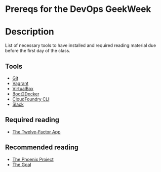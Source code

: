Prereqs for the DevOps GeekWeek
===============================

# Description

List of necessary tools to have installed and required reading material due before the first day of the class.

## Tools

 - [Git](https://help.github.com/articles/set-up-git/)
 - [Vagrant](http://vagrantup.com)
 - [VirtualBox](http://virtualbox.org)
 - [Boot2Docker](http://boot2docker.io/)
 - [CloudFoundry CLI](http://docs.cloudfoundry.org/devguide/installcf/)
 - [Slack](http://slack.com)

## Required reading

 - [The Twelve-Factor App](http://12factor.net/)

## Recommended reading

 - [The Phoenix Project](http://www.amazon.com/The-Phoenix-Project-Helping-Business/dp/0988262592)
 - [The Goal](http://www.amazon.com/The-Goal-Process-Ongoing-Improvement/dp/0884271951)
